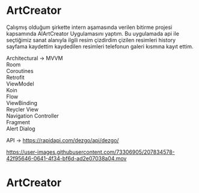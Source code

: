 #  ArtCreator

Çalışmış olduğum şirkette intern aşamasında verilen bitirme projesi kapsamında AlArtCreator Uygulamasını yaptım.
Bu uygulamada api ile seçtiğimiz sanat alanıyla ilgili resim çizdirdim çizilen resimleri history sayfama kaydettim kaydedilen resimleri telefonun galeri kısmına kayıt ettim. 

Architectural -> MVVM <br/>
Room <br/>
Coroutines <br/>
Retrofit <br/>
ViewModel <br/>
Koin<br/>
Flow<br/>
ViewBinding<br/> 
Reycler View <br/>
Navigation Controller <br/>
Fragment <br/>
Alert Dialog <br/>

API -> https://rapidapi.com/dezgo/api/dezgo/





https://user-images.githubusercontent.com/73306905/207834578-42f95646-0641-4f34-bf6d-ad2e07038a04.mov

# ArtCreator
